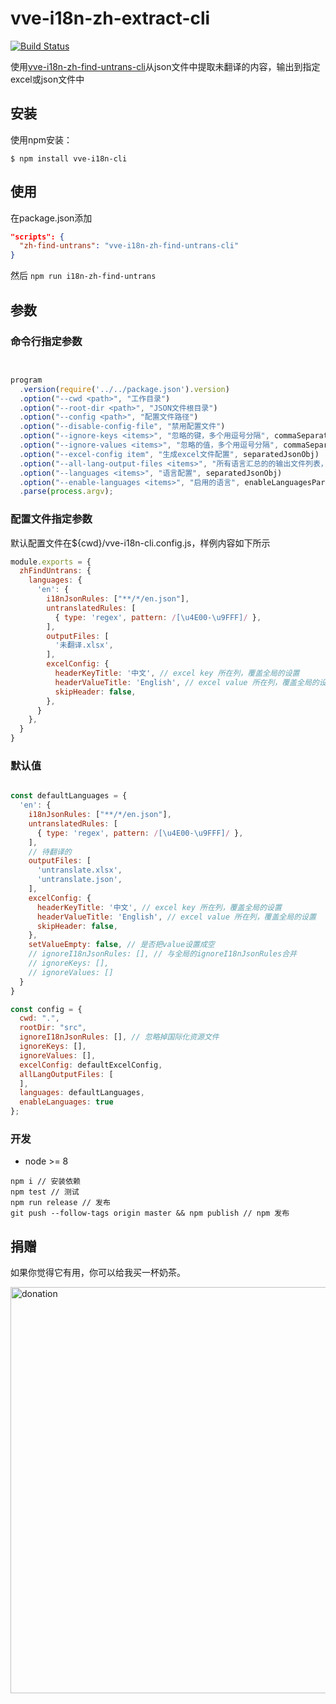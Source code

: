 # vve-i18n-zh-extract-cli

[![Build Status](https://travis-ci.org/vue-viewer-editor/vve-i18n-cli.svg?branch=master)](https://travis-ci.org/vue-viewer-editor/vve-i18n-cli)

使用[vve-i18n-zh-find-untrans-cli](README-zh-find-untrans)从json文件中提取未翻译的内容，输出到指定excel或json文件中

## 安装

使用npm安装：

```
$ npm install vve-i18n-cli
```

## 使用

在package.json添加

```json
"scripts": {
  "zh-find-untrans": "vve-i18n-zh-find-untrans-cli"
}
```

然后 `npm run i18n-zh-find-untrans`

## 参数

### 命令行指定参数

```javascript


program
  .version(require('../../package.json').version)
  .option("--cwd <path>", "工作目录")
  .option("--root-dir <path>", "JSON文件根目录")
  .option("--config <path>", "配置文件路径")
  .option("--disable-config-file", "禁用配置文件")
  .option("--ignore-keys <items>", "忽略的键，多个用逗号分隔", commaSeparatedList)
  .option("--ignore-values <items>", "忽略的值，多个用逗号分隔", commaSeparatedList)
  .option("--excel-config item", "生成excel文件配置", separatedJsonObj)
  .option("--all-lang-output-files <items>", "所有语言汇总的的输出文件列表，多个用逗号分隔", commaSeparatedList)
  .option("--languages <items>", "语言配置", separatedJsonObj)
  .option("--enable-languages <items>", "启用的语言", enableLanguagesParamsResolve)
  .parse(process.argv);

```

### 配置文件指定参数

默认配置文件在${cwd}/vve-i18n-cli.config.js，样例内容如下所示

```javascript
module.exports = {
  zhFindUntrans: {
    languages: {
      'en': {
        i18nJsonRules: ["**/*/en.json"],
        untranslatedRules: [
          { type: 'regex', pattern: /[\u4E00-\u9FFF]/ },
        ],
        outputFiles: [
          '未翻译.xlsx',
        ],
        excelConfig: {
          headerKeyTitle: '中文', // excel key 所在列，覆盖全局的设置
          headerValueTitle: 'English', // excel value 所在列，覆盖全局的设置
          skipHeader: false,
        },
      }
    },
  }
}
```

### 默认值

```javascript

const defaultLanguages = {
  'en': {
    i18nJsonRules: ["**/*/en.json"],
    untranslatedRules: [
      { type: 'regex', pattern: /[\u4E00-\u9FFF]/ },
    ],
    // 待翻译的
    outputFiles: [
      'untranslate.xlsx',
      'untranslate.json',
    ],
    excelConfig: {
      headerKeyTitle: '中文', // excel key 所在列，覆盖全局的设置
      headerValueTitle: 'English', // excel value 所在列，覆盖全局的设置
      skipHeader: false,
    },
    setValueEmpty: false, // 是否把value设置成空
    // ignoreI18nJsonRules: [], // 与全局的ignoreI18nJsonRules合并
    // ignoreKeys: [],
    // ignoreValues: []
  }
}

const config = {
  cwd: ".",
  rootDir: "src",
  ignoreI18nJsonRules: [], // 忽略掉国际化资源文件
  ignoreKeys: [],
  ignoreValues: [],
  excelConfig: defaultExcelConfig,
  allLangOutputFiles: [
  ],
  languages: defaultLanguages,
  enableLanguages: true
};
```

### 开发

- node >= 8

```
npm i // 安装依赖
npm test // 测试
npm run release // 发布
git push --follow-tags origin master && npm publish // npm 发布
```

## 捐赠

如果你觉得它有用，你可以给我买一杯奶茶。

<img width="650" src="https://raw.githubusercontent.com/vue-viewer-editor/vve-i18n-cli/master/qrcode-donation.png" alt="donation">
